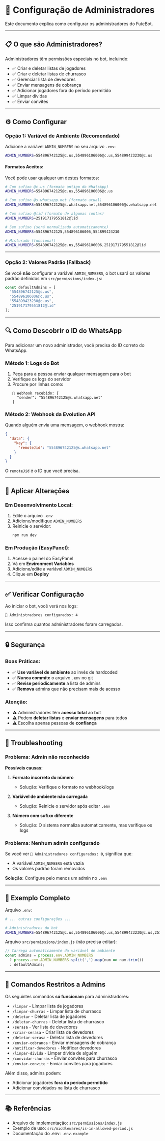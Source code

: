 # 👥 Configuração de Administradores

Este documento explica como configurar os administradores do FuteBot.

---

## 📋 O que são Administradores?

Administradores têm permissões especiais no bot, incluindo:

- ✅ Criar e deletar listas de jogadores
- ✅ Criar e deletar listas de churrasco
- ✅ Gerenciar lista de devedores
- ✅ Enviar mensagens de cobrança
- ✅ Adicionar jogadores fora do período permitido
- ✅ Limpar dívidas
- ✅ Enviar convites

---

## ⚙️ Como Configurar

### **Opção 1: Variável de Ambiente (Recomendado)**

Adicione a variável `ADMIN_NUMBERS` no seu arquivo `.env`:

```bash
ADMIN_NUMBERS=554896742125@c.us,554896106006@c.us,554899423230@c.us
```

#### **Formatos Aceitos:**

Você pode usar qualquer um destes formatos:

```bash
# Com sufixo @c.us (formato antigo do WhatsApp)
ADMIN_NUMBERS=554896742125@c.us,554896106006@c.us

# Com sufixo @s.whatsapp.net (formato atual)
ADMIN_NUMBERS=554896742125@s.whatsapp.net,554896106006@s.whatsapp.net

# Com sufixo @lid (formato de algumas contas)
ADMIN_NUMBERS=251917179551812@lid

# Sem sufixo (será normalizado automaticamente)
ADMIN_NUMBERS=554896742125,554896106006,554899423230

# Misturado (funciona!)
ADMIN_NUMBERS=554896742125@c.us,554896106006,251917179551812@lid
```

---

### **Opção 2: Valores Padrão (Fallback)**

Se você **não** configurar a variável `ADMIN_NUMBERS`, o bot usará os valores padrão definidos em `src/permissions/index.js`:

```javascript
const defaultAdmins = [
  "554896742125@c.us",
  "554896106006@c.us",
  "554899423230@c.us",
  "251917179551812@lid"
];
```

---

## 🔍 Como Descobrir o ID do WhatsApp

Para adicionar um novo administrador, você precisa do ID correto do WhatsApp.

### **Método 1: Logs do Bot**

1. Peça para a pessoa enviar qualquer mensagem para o bot
2. Verifique os logs do servidor
3. Procure por linhas como:
   ```
   📨 Webhook recebido: {
     "sender": "554896742125@s.whatsapp.net"
   }
   ```

### **Método 2: Webhook da Evolution API**

Quando alguém envia uma mensagem, o webhook mostra:

```json
{
  "data": {
    "key": {
      "remoteJid": "554896742125@s.whatsapp.net"
    }
  }
}
```

O `remoteJid` é o ID que você precisa.

---

## 🚀 Aplicar Alterações

### **Em Desenvolvimento Local:**

1. Edite o arquivo `.env`
2. Adicione/modifique `ADMIN_NUMBERS`
3. Reinicie o servidor:
   ```bash
   npm run dev
   ```

### **Em Produção (EasyPanel):**

1. Acesse o painel do EasyPanel
2. Vá em **Environment Variables**
3. Adicione/edite a variável `ADMIN_NUMBERS`
4. Clique em **Deploy**

---

## ✅ Verificar Configuração

Ao iniciar o bot, você verá nos logs:

```
👥 Administradores configurados: 4
```

Isso confirma quantos administradores foram carregados.

---

## 🔒 Segurança

### **Boas Práticas:**

- ✅ **Use variável de ambiente** ao invés de hardcoded
- ✅ **Nunca commite** o arquivo `.env` no git
- ✅ **Revise periodicamente** a lista de admins
- ✅ **Remova** admins que não precisam mais de acesso

### **Atenção:**

- ⚠️ Administradores têm **acesso total** ao bot
- ⚠️ Podem **deletar listas** e **enviar mensagens** para todos
- ⚠️ Escolha apenas pessoas de **confiança**

---

## 🐛 Troubleshooting

### **Problema: Admin não reconhecido**

**Possíveis causas:**

1. **Formato incorreto do número**
   - Solução: Verifique o formato no webhook/logs
   
2. **Variável de ambiente não carregada**
   - Solução: Reinicie o servidor após editar `.env`
   
3. **Número com sufixo diferente**
   - Solução: O sistema normaliza automaticamente, mas verifique os logs

### **Problema: Nenhum admin configurado**

Se você ver `👥 Administradores configurados: 0`, significa que:

- A variável `ADMIN_NUMBERS` está vazia
- Os valores padrão foram removidos

**Solução:** Configure pelo menos um admin no `.env`

---

## 📝 Exemplo Completo

Arquivo `.env`:

```bash
# ... outras configurações ...

# Administradores do bot
ADMIN_NUMBERS=554896742125@c.us,554896106006@c.us,554899423230@c.us,251917179551812@lid
```

Arquivo `src/permissions/index.js` (não precisa editar):

```javascript
// Carrega automaticamente da variável de ambiente
const admins = process.env.ADMIN_NUMBERS 
  ? process.env.ADMIN_NUMBERS.split(',').map(num => num.trim())
  : defaultAdmins;
```

---

## 🎯 Comandos Restritos a Admins

Os seguintes comandos **só funcionam** para administradores:

- `/limpar` - Limpar lista de jogadores
- `/limpar-churras` - Limpar lista de churrasco
- `/deletar` - Deletar lista de jogadores
- `/deletar-churras` - Deletar lista de churrasco
- `/serasa` - Ver lista de devedores
- `/criar-serasa` - Criar lista de devedores
- `/deletar-serasa` - Deletar lista de devedores
- `/enviar-cobranca` - Enviar mensagens de cobrança
- `/notificar-devedores` - Notificar devedores
- `/limpar-divida` - Limpar dívida de alguém
- `/convidar-churras` - Enviar convites para churrasco
- `/enviar-convite` - Enviar convites para jogadores

Além disso, admins podem:
- Adicionar jogadores **fora do período permitido**
- Adicionar convidados na lista de churrasco

---

## 📚 Referências

- Arquivo de implementação: `src/permissions/index.js`
- Exemplo de uso: `src/middlewares/is-in-allowed-period.js`
- Documentação do .env: `.env.example`

